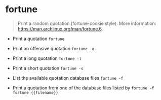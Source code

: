 # fortune
> Print a random quotation (fortune-cookie style).
> More information: <https://man.archlinux.org/man/fortune.6>.

- Print a quotation
`fortune`

- Print an offensive quotation
`fortune -o`

- Print a long quotation
`fortune -l`

- Print a short quotation
`fortune -s`

- List the available quotation database files
`fortune -f`

- Print a quotation from one of the database files listed by `fortune -f`
`fortune {{filename}}`
